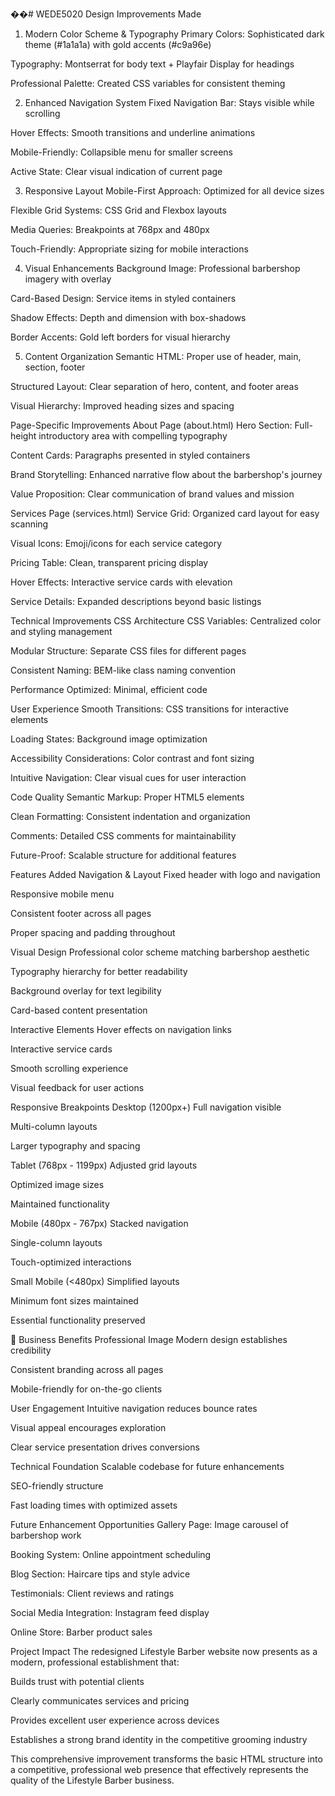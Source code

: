 ��#   W E D E 5 0 2 0 
 
  Design Improvements Made
1. Modern Color Scheme & Typography
Primary Colors: Sophisticated dark theme (#1a1a1a) with gold accents (#c9a96e)

Typography: Montserrat for body text + Playfair Display for headings

Professional Palette: Created CSS variables for consistent theming

2. Enhanced Navigation System
Fixed Navigation Bar: Stays visible while scrolling

Hover Effects: Smooth transitions and underline animations

Mobile-Friendly: Collapsible menu for smaller screens

Active State: Clear visual indication of current page

3. Responsive Layout
Mobile-First Approach: Optimized for all device sizes

Flexible Grid Systems: CSS Grid and Flexbox layouts

Media Queries: Breakpoints at 768px and 480px

Touch-Friendly: Appropriate sizing for mobile interactions

4. Visual Enhancements
Background Image: Professional barbershop imagery with overlay

Card-Based Design: Service items in styled containers

Shadow Effects: Depth and dimension with box-shadows

Border Accents: Gold left borders for visual hierarchy

5. Content Organization
Semantic HTML: Proper use of header, main, section, footer

Structured Layout: Clear separation of hero, content, and footer areas

Visual Hierarchy: Improved heading sizes and spacing

 Page-Specific Improvements
About Page (about.html)
Hero Section: Full-height introductory area with compelling typography

Content Cards: Paragraphs presented in styled containers

Brand Storytelling: Enhanced narrative flow about the barbershop's journey

Value Proposition: Clear communication of brand values and mission

Services Page (services.html)
Service Grid: Organized card layout for easy scanning

Visual Icons: Emoji/icons for each service category

Pricing Table: Clean, transparent pricing display

Hover Effects: Interactive service cards with elevation

Service Details: Expanded descriptions beyond basic listings

 Technical Improvements
CSS Architecture
CSS Variables: Centralized color and styling management

Modular Structure: Separate CSS files for different pages

Consistent Naming: BEM-like class naming convention

Performance Optimized: Minimal, efficient code

User Experience
Smooth Transitions: CSS transitions for interactive elements

Loading States: Background image optimization

Accessibility Considerations: Color contrast and font sizing

Intuitive Navigation: Clear visual cues for user interaction

Code Quality
Semantic Markup: Proper HTML5 elements

Clean Formatting: Consistent indentation and organization

Comments: Detailed CSS comments for maintainability

Future-Proof: Scalable structure for additional features

 Features Added
Navigation & Layout
Fixed header with logo and navigation

Responsive mobile menu

Consistent footer across all pages

Proper spacing and padding throughout

Visual Design
Professional color scheme matching barbershop aesthetic

Typography hierarchy for better readability

Background overlay for text legibility

Card-based content presentation

Interactive Elements
Hover effects on navigation links

Interactive service cards

Smooth scrolling experience

Visual feedback for user actions

Responsive Breakpoints
Desktop (1200px+)
Full navigation visible

Multi-column layouts

Larger typography and spacing

Tablet (768px - 1199px)
Adjusted grid layouts

Optimized image sizes

Maintained functionality

Mobile (480px - 767px)
Stacked navigation

Single-column layouts

Touch-optimized interactions

Small Mobile (<480px)
Simplified layouts

Minimum font sizes maintained

Essential functionality preserved

🎯 Business Benefits
Professional Image
Modern design establishes credibility

Consistent branding across all pages

Mobile-friendly for on-the-go clients

User Engagement
Intuitive navigation reduces bounce rates

Visual appeal encourages exploration

Clear service presentation drives conversions

Technical Foundation
Scalable codebase for future enhancements

SEO-friendly structure

Fast loading times with optimized assets

Future Enhancement Opportunities
Gallery Page: Image carousel of barbershop work

Booking System: Online appointment scheduling

Blog Section: Haircare tips and style advice

Testimonials: Client reviews and ratings

Social Media Integration: Instagram feed display

Online Store: Barber product sales

 Project Impact
The redesigned Lifestyle Barber website now presents as a modern, professional establishment that:

Builds trust with potential clients

Clearly communicates services and pricing

Provides excellent user experience across devices

Establishes a strong brand identity in the competitive grooming industry

This comprehensive improvement transforms the basic HTML structure into a competitive, professional web presence that effectively represents the quality of the Lifestyle Barber business.

